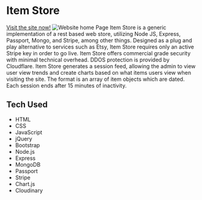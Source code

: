 # Item Store
[Visit the site now!](https://itemstore.info/store/)
![Website home Page](https://res.cloudinary.com/execool/image/upload/v1520276124/home_page_kyxgyd.png)
Item Store is a generic implementation of a rest based web store, utilizing Node JS, Express, Passport, Mongo, and Stripe, among other things. Designed as a plug and play alternative to services such as Etsy, Item Store requires only an active Stripe key in order to go live. Item Store offers commercial grade security with minimal technical overhead. DDOS protection is provided by Cloudflare.
Item Store generates a session feed, allowing the admin to view user view trends and create charts based on what items users view when visiting the site. The format is an array of item objects which are dated. Each session ends after 15 minutes of inactivity.

## Tech Used

+ HTML
+ CSS
+ JavaScript
+ jQuery
+ Bootstrap
+ Node.js
+ Express
+ MongoDB
+ Passport
+ Stripe
+ Chart.js
+ Cloudinary
